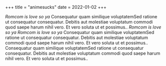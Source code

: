 +++
title = "animesucks"
date = 2022-01-02
+++

*Romcom is love so ya*
Consequatur quam similique voluptatemSed ratione ut consequatur consequatur. Debitis aut molestiae voluptatum commodi quod saepe harum nihil vero. Et vero soluta ut et possimus..
*Romcom is love so ya*
*Romcom is love so ya*
Consequatur quam similique voluptatemSed ratione ut consequatur consequatur. Debitis aut molestiae voluptatum commodi quod saepe harum nihil vero. Et vero soluta ut et possimus..
Consequatur quam similique voluptatemSed ratione ut consequatur consequatur. Debitis aut molestiae voluptatum commodi quod saepe harum nihil vero. Et vero soluta ut et possimus..